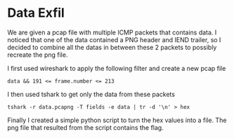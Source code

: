 # Data Exfil

We are given a pcap file with multiple ICMP packets that contains data.
I noticed that one of the data contained a PNG header and IEND trailer, so I decided to combine all the datas in between these 2 packets to possibly recreate the png file. 

I first used wireshark to apply the following filter and create a new pcap file

`data && 191 <= frame.number <= 213`

I then used tshark to get only the data from these packets

`tshark -r data.pcapng -T fields -e data | tr -d '\n' > hex`

Finally I created a simple python script to turn the hex values into a file.
The png file that resulted from the script contains the flag.
